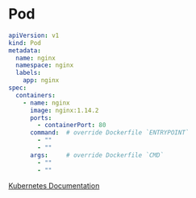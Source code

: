 # Pod

``` yaml title="pod.yaml"
apiVersion: v1
kind: Pod
metadata:
  name: nginx
  namespace: nginx
  labels:
    app: nginx
spec:
  containers:
    - name: nginx
      image: nginx:1.14.2
      ports:
        - containerPort: 80
      command:  # override Dockerfile `ENTRYPOINT`
        - ""
        - ""
      args:     # override Dockerfile `CMD`
        - ""
        - ""
```

[Kubernetes Documentation](https://kubernetes.io/ko/docs/concepts/workloads/pods/)